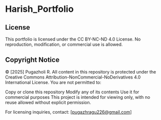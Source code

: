 # Harish_Portfolio
## License
This portfolio is licensed under the CC BY-NC-ND 4.0 License. No reproduction, modification, or commercial use is allowed.
## Copyright Notice
© [2025] Pugazholi R.
All content in this repository is protected under the Creative Commons Attribution-NonCommercial-NoDerivatives 4.0 International License.
You are not permitted to:

Copy or clone this repository
Modify any of its contents
Use it for commercial purposes
This project is intended for viewing only, with no reuse allowed without explicit permission.

For licensing inquiries, contact: [pugazhragu226@gmail.com]
